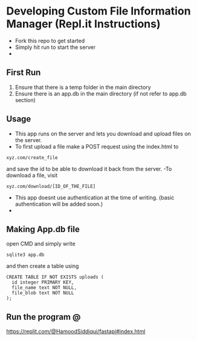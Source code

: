 # Developing Custom File Information Manager (Repl.it Instructions)

- Fork this repo to get started
- Simply hit run to start the server
- 
## First Run

1. Ensure that there is a temp folder in the main directory
2. Ensure there is an app.db in the main directory (if not refer to app.db section)

## Usage
- This app runs on the server and lets you download and upload files on the server.
- To first upload a file make a POST request using the index.html to 
```
xyz.com/create_file
```
  and save the id to be able to download it back from the server.
-To download a file, visit 
```
xyz.com/download/[ID_OF_THE_FILE]
```
- This app doesnt use authentication at the time of writing. (basic authentication will be added soon.)
- 
## Making App.db file
open CMD and simply write
```
sqlite3 app.db
```
and then create a table using
```
CREATE TABLE IF NOT EXISTS uploads (
  id integer PRIMARY KEY,
  file_name text NOT NULL,
  file_blob text NOT NULL
);
```

## Run the program @
https://replit.com/@HamoodSiddiqui/fastapi#index.html

